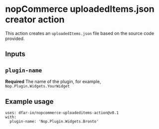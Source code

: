 # nopCommerce uploadedItems.json creator action

This action creates an `uploadedItems.json` file based on the source code provided.

## Inputs

## `plugin-name`

**Required** The name of the plugin, for example, `Nop.Plugin.Widgets.YourWidget`

## Example usage

```
uses: dfar-io/nopcommerce-uploadeditems-action@v0.1
with:
  plugin-name: 'Nop.Plugin.Widgets.Bronto'
```
